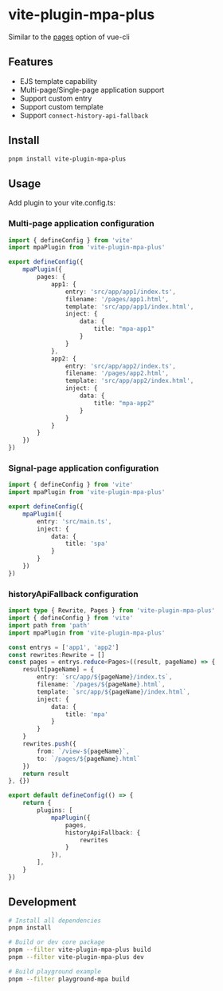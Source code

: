 # vite-plugin-mpa-plus

Similar to the [pages](https://cli.vuejs.org/en/config/#pages) option of vue-cli

## Features

- EJS template capability
- Multi-page/Single-page application support
- Support custom entry
- Support custom template
- Support `connect-history-api-fallback`

## Install

```bash
pnpm install vite-plugin-mpa-plus
```

## Usage

Add plugin to your vite.config.ts:

### Multi-page application configuration
```ts
import { defineConfig } from 'vite'
import mpaPlugin from 'vite-plugin-mpa-plus'

export defineConfig({
    mpaPlugin({
        pages: {
            app1: {
                entry: 'src/app/app1/index.ts',
                filename: '/pages/app1.html',
                template: 'src/app/app1/index.html',
                inject: {
                    data: {
                        title: "mpa-app1"
                    }
                }
            },
            app2: {
                entry: 'src/app/app2/index.ts',
                filename: '/pages/app2.html',
                template: 'src/app/app2/index.html',
                inject: {
                    data: {
                        title: "mpa-app2"
                    }
                }
            }
        }
    })
})
```

### Signal-page application configuration

```ts
import { defineConfig } from 'vite'
import mpaPlugin from 'vite-plugin-mpa-plus'

export defineConfig({
    mpaPlugin({
        entry: 'src/main.ts',
        inject: {
            data: {
                title: 'spa'
            }
        }
    })
})
```

### historyApiFallback configuration

```ts
import type { Rewrite, Pages } from 'vite-plugin-mpa-plus'
import { defineConfig } from 'vite'
import path from 'path'
import mpaPlugin from 'vite-plugin-mpa-plus'

const entrys = ['app1', 'app2']
const rewrites:Rewrite = []
const pages = entrys.reduce<Pages>((result, pageName) => {
    result[pageName] = {
        entry: `src/app/${pageName}/index.ts`,
        filename: `/pages/${pageName}.html`,
        template: `src/app/${pageName}/index.html`,
        inject: {
            data: {
                title: 'mpa'
            }
        }
    }
    rewrites.push({
        from: `/view-${pageName}`,
        to: `/pages/${pageName}.html`
    })
    return result
}, {})

export default defineConfig(() => {
    return {
        plugins: [
            mpaPlugin({
                pages,
                historyApiFallback: {
                    rewrites
                }
            }),
        ],
    }
})

```

## Development

```sh
# Install all dependencies
pnpm install

# Build or dev core package
pnpm --filter vite-plugin-mpa-plus build
pnpm --filter vite-plugin-mpa-plus dev

# Build playground example
pnpm --filter playground-mpa build

```